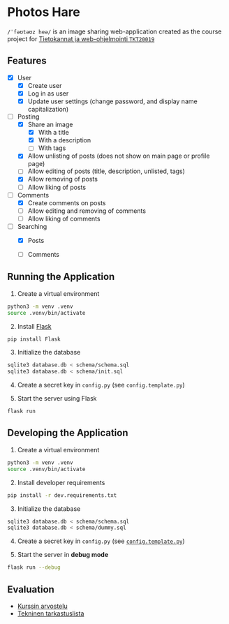 # Photos Hare

`/ˈfəʊtəʊz heə/` is an image sharing web-application created as the course project for [Tietokannat ja web-ohjelmointi `TKT20019`](https://studies.helsinki.fi/kurssit/opintojakso/otm-f15d8b61-6e3e-47d2-8191-43a92d7d8607/TKT20019?cpId=hy-lv-76)

## Features

- [X] User
  - [X] Create user
  - [X] Log in as user
  - [X] Update user settings (change password, and display name capitalization)

- [ ] Posting
  - [X] Share an image
    - [X] With a title
    - [X] With a description
    - [ ] With tags
  - [X] Allow unlisting of posts (does not show on main page or profile page)
  - [ ] Allow editing of posts (title, description, unlisted, tags)
  - [X] Allow removing of posts
  - [ ] Allow liking of posts

- [ ] Comments
  - [X] Create comments on posts
  - [ ] Allow editing and removing of comments
  - [ ] Allow liking of comments

- [ ] Searching
  - [X] Posts
  - [ ] Comments


## Running the Application

1. Create a virtual environment
```bash
python3 -m venv .venv
source .venv/bin/activate
```

2. Install [Flask](https://pypi.org/project/Flask/)
```bash
pip install Flask
```

3. Initialize the database
```bash
sqlite3 database.db < schema/schema.sql
sqlite3 database.db < schema/init.sql
```

4. Create a secret key in `config.py` (see `config.template.py`)

5. Start the server using Flask
```bash
flask run
```

## Developing the Application

1. Create a virtual environment
```bash
python3 -m venv .venv
source .venv/bin/activate
```

2. Install developer requirements
```bash
pip install -r dev.requirements.txt
```

3. Initialize the database
```bash
sqlite3 database.db < schema/schema.sql
sqlite3 database.db < schema/dummy.sql
```

4. Create a secret key in `config.py` (see [`config.template.py`](/config.template.py))

5. Start the server in **debug mode**
```bash
flask run --debug
```

## Evaluation

- [Kurssin arvostelu](https://hy-tikawe.github.io/materiaali/arvostelu/)
- [Tekninen tarkastuslista](https://hy-tikawe.github.io/materiaali/lista/)
